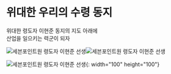 # 위대한 우리의 수령 동지
위대한 령도자 이현준 동지의 지도 아래에  
산업을 일으키는 력군이 되자

![세븐포인트원 령도자 이현준 선생](/img/our_boss.jpg)![세븐포인트원 령도자 이현준 선생](/img/our_boss.jpg)

![세븐포인트원 령도자 이현준 선생](/img/our_boss.jpg){: width="100" height="100"}
